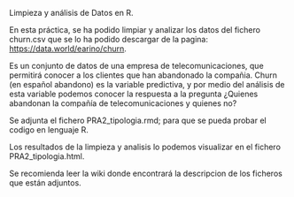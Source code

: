 Limpieza y análisis de Datos en R.

En esta práctica, se ha podido limpiar y analizar los datos del fichero churn.csv que se lo ha podido descargar de la pagina: https://data.world/earino/churn.

Es un conjunto de datos de una empresa de telecomunicaciones, que permitirá conocer a los clientes que han abandonado la compañia. Churn (en español abandono) es la variable predictiva, y por medio del análisis de esta variable podemos conocer  la respuesta a la pregunta ¿Quienes abandonan la compañía de telecomunicaciones y quienes no?

Se adjunta el fichero PRA2_tipologia.rmd; para que se pueda probar el codigo en lenguaje R.

Los resultados de la limpieza y analisis lo podemos visualizar en el fichero PRA2_tipologia.html.

Se recomienda leer la wiki donde encontrará la descripcion de los ficheros que están adjuntos.


